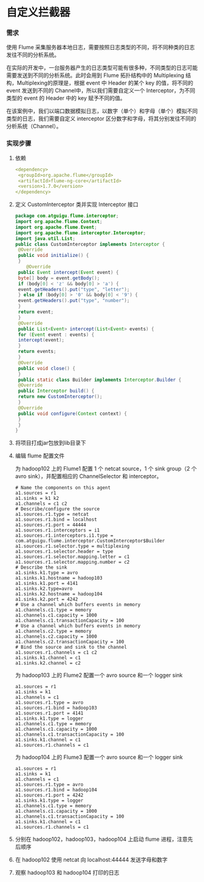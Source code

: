# 自定义拦截器

### 需求

使用 Flume 采集服务器本地日志，需要按照日志类型的不同，将不同种类的日志发往不同的分析系统。

在实际的开发中，一台服务器产生的日志类型可能有很多种，不同类型的日志可能需要发送到不同的分析系统。此时会用到 Flume 拓扑结构中的 Multiplexing 结构，Multiplexing的原理是，根据 event 中 Header 的某个 key 的值，将不同的 event 发送到不同的 Channel中，所以我们需要自定义一个 Interceptor，为不同类型的 event 的 Header 中的 key 赋予不同的值。

在该案例中，我们以端口数据模拟日志，以数字（单个）和字母（单个）模拟不同类型的日志，我们需要自定义 interceptor 区分数字和字母，将其分别发往不同的分析系统（Channel）。

### 实现步骤

1. 依赖

   ```yaml
   <dependency>
    <groupId>org.apache.flume</groupId>
    <artifactId>flume-ng-core</artifactId>
    <version>1.7.0</version>
   </dependency>
   ```

2. 定义 CustomInterceptor 类并实现 Interceptor 接口

   ```java
   package com.atguigu.flume.interceptor;
   import org.apache.flume.Context;
   import org.apache.flume.Event;
   import org.apache.flume.interceptor.Interceptor;
   import java.util.List;
   public class CustomInterceptor implements Interceptor {
    @Override
    public void initialize() {
    }
       @Override
    public Event intercept(Event event) {
    byte[] body = event.getBody();
    if (body[0] < 'z' && body[0] > 'a') {
    event.getHeaders().put("type", "letter");
    } else if (body[0] > '0' && body[0] < '9') {
    event.getHeaders().put("type", "number");
    }
    return event;
    }
    @Override
    public List<Event> intercept(List<Event> events) {
    for (Event event : events) {
    intercept(event);
    }
    return events;
    }
    @Override
    public void close() {
    }
    public static class Builder implements Interceptor.Builder {
    @Override
    public Interceptor build() {
    return new CustomInterceptor();
    }
    @Override
    public void configure(Context context) {
    }
    } 
   }
   ```

3. 将项目打成jar包放到lib目录下

4. 编辑 flume 配置文件

   为 hadoop102 上的 Flume1 配置 1 个 netcat source，1 个 sink group（2 个 avro sink），并配置相应的 ChannelSelector 和 interceptor。

   ```shell
   # Name the components on this agent
   a1.sources = r1
   a1.sinks = k1 k2
   a1.channels = c1 c2
   # Describe/configure the source
   a1.sources.r1.type = netcat
   a1.sources.r1.bind = localhost
   a1.sources.r1.port = 44444
   a1.sources.r1.interceptors = i1
   a1.sources.r1.interceptors.i1.type = com.atguigu.flume.interceptor.CustomInterceptor$Builder
   a1.sources.r1.selector.type = multiplexing
   a1.sources.r1.selector.header = type
   a1.sources.r1.selector.mapping.letter = c1
   a1.sources.r1.selector.mapping.number = c2
   # Describe the sink
   a1.sinks.k1.type = avro
   a1.sinks.k1.hostname = hadoop103
   a1.sinks.k1.port = 4141
   a1.sinks.k2.type=avro
   a1.sinks.k2.hostname = hadoop104
   a1.sinks.k2.port = 4242
   # Use a channel which buffers events in memory
   a1.channels.c1.type = memory
   a1.channels.c1.capacity = 1000
   a1.channels.c1.transactionCapacity = 100
   # Use a channel which buffers events in memory
   a1.channels.c2.type = memory
   a1.channels.c2.capacity = 1000
   a1.channels.c2.transactionCapacity = 100
   # Bind the source and sink to the channel
   a1.sources.r1.channels = c1 c2
   a1.sinks.k1.channel = c1
   a1.sinks.k2.channel = c2
   ```

   为 hadoop103 上的 Flume2 配置一个 avro source 和一个 logger sink

   ```shell
   a1.sources = r1
   a1.sinks = k1
   a1.channels = c1
   a1.sources.r1.type = avro
   a1.sources.r1.bind = hadoop103
   a1.sources.r1.port = 4141
   a1.sinks.k1.type = logger
   a1.channels.c1.type = memory
   a1.channels.c1.capacity = 1000
   a1.channels.c1.transactionCapacity = 100
   a1.sinks.k1.channel = c1
   a1.sources.r1.channels = c1
   ```

   为 hadoop104 上的 Flume3 配置一个 avro source 和一个 logger sink

   ```shell
   a1.sources = r1
   a1.sinks = k1
   a1.channels = c1
   a1.sources.r1.type = avro
   a1.sources.r1.bind = hadoop104
   a1.sources.r1.port = 4242
   a1.sinks.k1.type = logger
   a1.channels.c1.type = memory
   a1.channels.c1.capacity = 1000
   a1.channels.c1.transactionCapacity = 100
   a1.sinks.k1.channel = c1
   a1.sources.r1.channels = c1
   ```

5. 分别在 hadoop102，hadoop103，hadoop104 上启动 flume 进程，注意先后顺序

6. 在 hadoop102 使用 netcat 向 localhost:44444 发送字母和数字

7. 观察 hadoop103 和 hadoop104 打印的日志